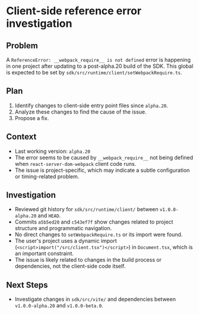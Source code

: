 # Client-side reference error investigation

## Problem
A `ReferenceError: __webpack_require__ is not defined` error is happening in one project after updating to a post-alpha.20 build of the SDK. This global is expected to be set by `sdk/src/runtime/client/setWebpackRequire.ts`.

## Plan
1.  Identify changes to client-side entry point files since `alpha.20`.
2.  Analyze these changes to find the cause of the issue.
3.  Propose a fix.

## Context
- Last working version: `alpha.20`
- The error seems to be caused by `__webpack_require__` not being defined when `react-server-dom-webpack` client code runs.
- The issue is project-specific, which may indicate a subtle configuration or timing-related problem.

## Investigation

- Reviewed git history for `sdk/src/runtime/client/` between `v1.0.0-alpha.20` and `HEAD`.
- Commits `a5b5ed20` and `c543ef7f` show changes related to project structure and programmatic navigation.
- No direct changes to `setWebpackRequire.ts` or its import were found.
- The user's project uses a dynamic import (`<script>import("/src/client.tsx")</script>`) in `Document.tsx`, which is an important constraint.
- The issue is likely related to changes in the build process or dependencies, not the client-side code itself.

## Next Steps

- Investigate changes in `sdk/src/vite/` and dependencies between `v1.0.0-alpha.20` and `v1.0.0-beta.0`.
